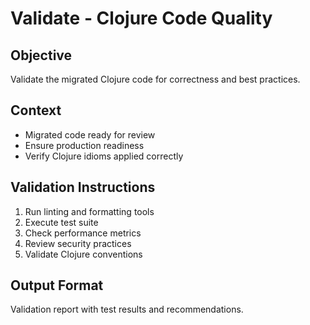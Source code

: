 # Validate - Clojure Code Quality

## Objective
Validate the migrated Clojure code for correctness and best practices.

## Context
- Migrated code ready for review
- Ensure production readiness
- Verify Clojure idioms applied correctly

## Validation Instructions
1. Run linting and formatting tools
2. Execute test suite
3. Check performance metrics
4. Review security practices
5. Validate Clojure conventions

## Output Format
Validation report with test results and recommendations.
